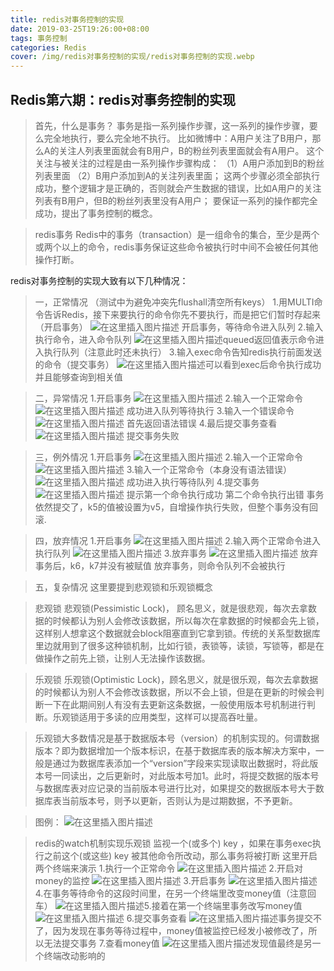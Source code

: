 ```yaml
---
title: redis对事务控制的实现
date: 2019-03-25T19:26:00+08:00
tags: 事务控制
categories: Redis
cover: /img/redis对事务控制的实现/redis对事务控制的实现.webp
---
```

<meta name="referrer" content="no-referrer" />

## Redis第六期：redis对事务控制的实现
>
>首先，什么是事务？
>事务是指一系列操作步骤，这一系列的操作步骤，要么完全地执行，要么完全地不执行。
>比如微博中：A用户关注了B用户，那么A的关注人列表里面就会有B用户，B的粉丝列表里面就会有A用户。
这个关注与被关注的过程是由一系列操作步骤构成：
（1）A用户添加到B的粉丝列表里面
（2）B用户添加到A的关注列表里面；
这两个步骤必须全部执行成功，整个逻辑才是正确的，否则就会产生数据的错误，比如A用户的关注列表有B用户，但B的粉丝列表里没有A用户；
要保证一系列的操作都完全成功，提出了事务控制的概念。

>redis事务
>Redis中的事务（transaction）是一组命令的集合，至少是两个或两个以上的命令，redis事务保证这些命令被执行时中间不会被任何其他操作打断。

redis对事务控制的实现大致有以下几种情况：

>一，正常情况
>（测试中为避免冲突先flushall清空所有keys）
>1.用MULTI命令告诉Redis，接下来要执行的命令你先不要执行，而是把它们暂时存起来 （开启事务）
>![在这里插入图片描述](https://img-blog.csdnimg.cn/20190331153622184.png)
>开启事务，等待命令进入队列
>2.输入执行命令，进入命令队列
>![在这里插入图片描述](https://img-blog.csdnimg.cn/20190331153734604.png?x-oss-process=image/watermark,type_ZmFuZ3poZW5naGVpdGk,shadow_10,text_aHR0cHM6Ly9ibG9nLmNzZG4ubmV0L3FxXzQwOTQ4Nzk1,size_16,color_FFFFFF,t_70)queued返回值表示命令进入执行队列（注意此时还未执行）
>3.输入exec命令告知redis执行前面发送的命令（提交事务）
>![在这里插入图片描述](https://img-blog.csdnimg.cn/2019033115391417.png?x-oss-process=image/watermark,type_ZmFuZ3poZW5naGVpdGk,shadow_10,text_aHR0cHM6Ly9ibG9nLmNzZG4ubmV0L3FxXzQwOTQ4Nzk1,size_16,color_FFFFFF,t_70)可以看到exec后命令执行成功并且能够查询到相关值

>二，异常情况
>1.开启事务
>![在这里插入图片描述](https://img-blog.csdnimg.cn/20190331154046870.png)
>2.输入一个正常命令
>![在这里插入图片描述](https://img-blog.csdnimg.cn/20190331154133223.png)
成功进入队列等待执行
>3.输入一个错误命令
>![在这里插入图片描述](https://img-blog.csdnimg.cn/20190331154222884.png)
首先返回语法错误
>4.最后提交事务查看
>![在这里插入图片描述](https://img-blog.csdnimg.cn/20190331154312892.png)
提交事务失败

>三，例外情况
>1.开启事务
>![在这里插入图片描述](https://img-blog.csdnimg.cn/20190331154434294.png)
>2.输入一个正常命令
>![在这里插入图片描述](https://img-blog.csdnimg.cn/20190331154513170.png)
>3.输入一个正常命令（本身没有语法错误）
>![在这里插入图片描述](https://img-blog.csdnimg.cn/20190331154612151.png)
>成功进入执行等待队列
>4.提交事务
>![在这里插入图片描述](https://img-blog.csdnimg.cn/20190331154649678.png)
>提示第一个命令执行成功
>第二个命令执行出错
>事务依然提交了，k5的值被设置为v5，自增操作执行失败，但整个事务没有回滚.

>四，放弃情况
>1.开启事务
>![在这里插入图片描述](https://img-blog.csdnimg.cn/20190331154803648.png)
>2.输入两个正常命令进入执行队列
>![在这里插入图片描述](https://img-blog.csdnimg.cn/20190331154844240.png)
>3.放弃事务
>![在这里插入图片描述](https://img-blog.csdnimg.cn/20190331154925897.png?x-oss-process=image/watermark,type_ZmFuZ3poZW5naGVpdGk,shadow_10,text_aHR0cHM6Ly9ibG9nLmNzZG4ubmV0L3FxXzQwOTQ4Nzk1,size_16,color_FFFFFF,t_70)
>放弃事务后，k6，k7并没有被赋值
>放弃事务，则命令队列不会被执行

>五，复杂情况
>这里要提到悲观锁和乐观锁概念

>悲观锁
>悲观锁(Pessimistic Lock)， 顾名思义，就是很悲观，每次去拿数据的时候都认为别人会修改该数据，所以每次在拿数据的时候都会先上锁，这样别人想拿这个数据就会block阻塞直到它拿到锁。传统的关系型数据库里边就用到了很多这种锁机制，比如行锁，表锁等，读锁，写锁等，都是在做操作之前先上锁，让别人无法操作该数据。

>乐观锁
>乐观锁(Optimistic Lock)，顾名思义，就是很乐观，每次去拿数据的时候都认为别人不会修改该数据，所以不会上锁，但是在更新的时候会判断一下在此期间别人有没有去更新这条数据，一般使用版本号机制进行判断。乐观锁适用于多读的应用类型，这样可以提高吞吐量。

>乐观锁大多数情况是基于数据版本号（version）的机制实现的。何谓数据版本？即为数据增加一个版本标识，在基于数据库表的版本解决方案中，一般是通过为数据库表添加一个“version”字段来实现读取出数据时，将此版本号一同读出，之后更新时，对此版本号加1。此时，将提交数据的版本号与数据库表对应记录的当前版本号进行比对，如果提交的数据版本号大于数据库表当前版本号，则予以更新，否则认为是过期数据，不予更新。

>图例：
>![在这里插入图片描述](https://img-blog.csdnimg.cn/20190331155224726.png?x-oss-process=image/watermark,type_ZmFuZ3poZW5naGVpdGk,shadow_10,text_aHR0cHM6Ly9ibG9nLmNzZG4ubmV0L3FxXzQwOTQ4Nzk1,size_16,color_FFFFFF,t_70)

>redis的watch机制实现乐观锁
>监视一个(或多个) key ，如果在事务exec执行之前这个(或这些) key 被其他命令所改动，那么事务将被打断
>这里开启两个终端来演示
>1.执行一个正常命令
>![在这里插入图片描述](https://img-blog.csdnimg.cn/20190331155424951.png)
>2.开启对money的监控
>![在这里插入图片描述](https://img-blog.csdnimg.cn/20190331155527541.png)
>3.开启事务
>![在这里插入图片描述](https://img-blog.csdnimg.cn/20190331155601497.png)
>4.在事务等待命令的这段时间里，在另一个终端里改变money值（注意回车）
>![在这里插入图片描述](https://img-blog.csdnimg.cn/20190331155714186.png?x-oss-process=image/watermark,type_ZmFuZ3poZW5naGVpdGk,shadow_10,text_aHR0cHM6Ly9ibG9nLmNzZG4ubmV0L3FxXzQwOTQ4Nzk1,size_16,color_FFFFFF,t_70)5.接着在第一个终端里事务改写money值
>![在这里插入图片描述](https://img-blog.csdnimg.cn/20190331155801875.png)
>6.提交事务查看
>![在这里插入图片描述](https://img-blog.csdnimg.cn/20190331160205462.png?x-oss-process=image/watermark,type_ZmFuZ3poZW5naGVpdGk,shadow_10,text_aHR0cHM6Ly9ibG9nLmNzZG4ubmV0L3FxXzQwOTQ4Nzk1,size_16,color_FFFFFF,t_70)事务提交不了，因为发现在事务等待过程中，money值被监控已经发小被修改了，所以无法提交事务
>7.查看money值
>![在这里插入图片描述](https://img-blog.csdnimg.cn/2019033116031914.png?x-oss-process=image/watermark,type_ZmFuZ3poZW5naGVpdGk,shadow_10,text_aHR0cHM6Ly9ibG9nLmNzZG4ubmV0L3FxXzQwOTQ4Nzk1,size_16,color_FFFFFF,t_70)发现值最终是另一个终端改动影响的
